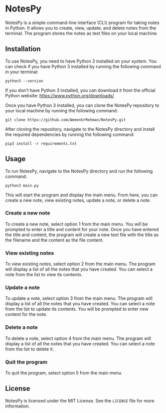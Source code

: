 # NotesPy

NotesPy is a simple command-line interface (CLI) program for taking notes in Python. It allows you to create, view, update, and delete notes from the terminal. The program stores the notes as text files on your local machine.

## Installation

To use NotesPy, you need to have Python 3 installed on your system. You can check if you have Python 3 installed by running the following command in your terminal:

```
python3 --version
```

If you don't have Python 3 installed, you can download it from the official Python website: https://www.python.org/downloads/

Once you have Python 3 installed, you can clone the NotesPy repository to your local machine by running the following command:

```
git clone https://github.com/AmeenUrRehman/NotesPy.git
```

After cloning the repository, navigate to the NotesPy directory and install the required dependencies by running the following command:

```
pip3 install -r requirements.txt
```

## Usage

To run NotesPy, navigate to the NotesPy directory and run the following command:

```
python3 main.py
```

This will start the program and display the main menu. From here, you can create a new note, view existing notes, update a note, or delete a note.

### Create a new note

To create a new note, select option 1 from the main menu. You will be prompted to enter a title and content for your note. Once you have entered the title and content, the program will create a new text file with the title as the filename and the content as the file content.

### View existing notes

To view existing notes, select option 2 from the main menu. The program will display a list of all the notes that you have created. You can select a note from the list to view its contents.

### Update a note

To update a note, select option 3 from the main menu. The program will display a list of all the notes that you have created. You can select a note from the list to update its contents. You will be prompted to enter new content for the note.

### Delete a note

To delete a note, select option 4 from the main menu. The program will display a list of all the notes that you have created. You can select a note from the list to delete it.

### Quit the program

To quit the program, select option 5 from the main menu.

## License

NotesPy is licensed under the MIT License. See the `LICENSE` file for more information.
